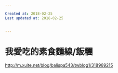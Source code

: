 ```yaml
---

Created at: 2018-02-25
Last updated at: 2018-02-25


---
```


# 我愛吃的素食麵線/飯糰


<http://m.xuite.net/blog/balispa543/twblog1/318989215>


